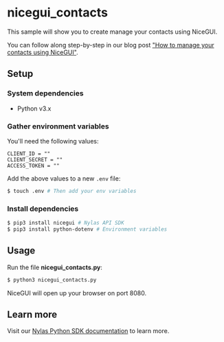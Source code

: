 # nicegui_contacts

This sample will show you to create manage your contacts using NiceGUI.

You can follow along step-by-step in our blog post ["How to manage your contacts using NiceGUI"](https://www.nylas.com/blog/how-to-manage-your-contacts-using-nicegui/).

## Setup

### System dependencies

- Python v3.x

### Gather environment variables

You'll need the following values:

```text
CLIENT_ID = ""
CLIENT_SECRET = ""
ACCESS_TOKEN = ""
```

Add the above values to a new `.env` file:

```bash
$ touch .env # Then add your env variables
```

### Install dependencies

```bash
$ pip3 install nicegui # Nylas API SDK
$ pip3 install python-dotenv # Environment variables
```

## Usage

Run the file **nicegui_contacts.py**:

```bash
$ python3 nicegui_contacts.py
```

NiceGUI will open up your browser on port 8080.

## Learn more

Visit our [Nylas Python SDK documentation](https://developer.nylas.com/docs/developer-tools/sdk/python-sdk/) to learn more.
